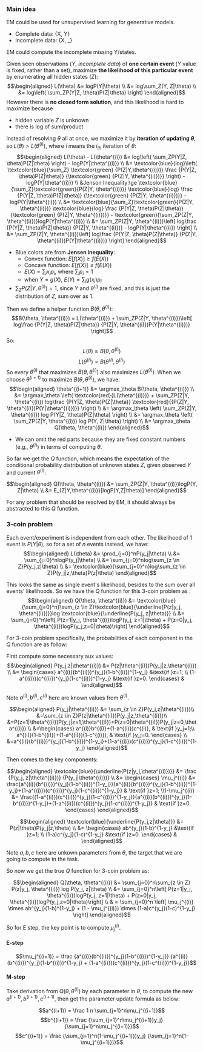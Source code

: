 ### Main idea
EM could be used for unsupervised learning for generative models.  
* Complete data: {X, Y}  
* Incomplete data: {X, _}  

EM could compute the incomplete missing Y/states.  

Given seen observations ($Y$, _incomplete data_) of __one certain event__ ($Y$ value is fixed, rather than a set), maximize __the likelihood of this particular event__ by enumerating all hidden states ($Z$):  
$$\begin{aligned}
L(\theta) &= logP(Y|\theta) \\ 
          &= log\sum_Z(Y, Z|\theta) \\
          &= log\left( \sum_ZP(Y|Z, \theta)P(Z|\theta) \right)
\end{aligned}$$
However there is __no closed form solution__, and this likelihood is hard to maximize because
* hidden variable $Z$ is unknown
* there is log of sum/product  

Instead of resolving $\theta$ all at once, we maximize it by __iteration of updating $\theta$__, so $L(\theta) > L(\theta^{(i)})$, where i means the $i_{th}$ iteration of $\theta$:  
$$\begin{aligned}
L(\theta) - L(\theta^{(i}) &= log\left( \sum_ZP(Y|Z, \theta)P(Z|\theta) \right) - logP(Y|\theta^{(i)}) \\
&= \textcolor{blue}{log}\left( \textcolor{blue}{\sum_Z} \textcolor{green} {P(Z|Y,\theta^{(i)})} \frac {P(Y|Z, \theta)P(Z|\theta)} {\textcolor{green} {P(Z|Y, \theta^{(i)})}} \right) - logP(Y|\theta^{(i)}) \\
&Jenson Inequality:\ge \textcolor{blue}{\sum_Z}\textcolor{green}{P(Z|Y, \theta^{(i)})} \textcolor{blue}{log} \frac {P(Y|Z, \theta)P(Z|\theta)} {\textcolor{green} {P(Z|Y, \theta^{(i)})}} - logP(Y|\theta^{(i)}) \\
&= \textcolor{blue}{\sum_Z}\textcolor{green}{P(Z|Y, \theta^{(i)})} \textcolor{blue}{log} \frac {P(Y|Z, \theta)P(Z|\theta)} {\textcolor{green} {P(Z|Y, \theta^{(i)})}} - \textcolor{green}{\sum_ZP(Z|Y, \theta^{(i)})}logP(Y|\theta^{(i)}) \\
&= \sum_ZP(Z|Y, \theta^{(i)})\left[ log\frac {P(Y|Z, \theta)P(Z|\theta)} {P(Z|Y, \theta^{(i)})} - logP(Y|\theta^{(i)}) \right] \\
&= \sum_ZP(Z|Y, \theta^{(i)})\left[ log\frac {P(Y|Z, \theta)P(Z|\theta)} {P(Z|Y, \theta^{(i)})P(Y|\theta^{(i)})} \right]
\end{aligned}$$

* Blue colors are from __Jensen inequality__:  
  * Convex function: $E[f(X)] \ge f(E(X))$  
  * Concave function: $E[f(X)] \le f(E(X))$  
  * $E(X) = \sum_{i}x_{i}p_{i}$, where $\sum_{i}p_{i} = 1$  
  * when $Y = g(X)$, $E(Y) =\sum_{i}g(x_{i})p_{i}$
* $\sum_ZP(Z|Y, \theta^{(i)}) = 1$, since $Y$ and $\theta^{(i)}$ are fixed, and this is just the distribution of $Z$, sum over as 1.

Then we define a helper function $B(\theta, \theta^{(i)})$:  
$$B(\theta, \theta^{(i)}) = L(\theta^{(i)}) + \sum_ZP(Z|Y, \theta^{(i)})\left[ log\frac {P(Y|Z, \theta)P(Z|\theta)} {P(Z|Y, \theta^{(i)})P(Y|\theta^{(i)})} \right]$$
So:  
$$L(\theta) \ge B(\theta, \theta^{(i)})$$
$$L(\theta^{(i)}) = B(\theta^{(i)}, \theta^{(i)})$$
So every $\theta^{(i)}$ that maximizes $B(\theta, \theta^{(i)})$ also maximizes $L(\theta^{(i)})$. When we choose $\theta^{(i+1)}$ to maximize $B(\theta, \theta^{(i)})$, we have:
$$\begin{aligned}
\theta^{(i+1)} &= \argmax_\theta B(\theta, \theta^{(i)}) \\
&= \argmax_\theta \left( \textcolor{red}{L(\theta^{(i)})} + \sum_ZP(Z|Y, \theta^{(i)}) log\frac {P(Y|Z, \theta)P(Z|\theta)} \textcolor{red}{{P(Z|Y, \theta^{(i)})P(Y|\theta^{(i)})}} \right) \\
&= \argmax_\theta \left( \sum_ZP(Z|Y, \theta^{(i)}) log P(Y|Z, \theta)P(Z|\theta) \right) \\
&= \argmax_\theta \left( \sum_ZP(Z|Y, \theta^{(i)}) log P(Y, Z|\theta) \right) \\
&= \argmax_\theta Q(\theta, \theta^{(i)})
\end{aligned}$$
* We can omit the red parts because they are fixed constant numbers (e.g., $\theta^{(i)}$) in terms of computing $\theta$.  

So far we get the $Q$ function, which means the expectation of the conditional probability distribution of unknown states $Z$, given observed $Y$ and current $\theta^{(i)}$:  

$$\begin{aligned}
Q(\theta, \theta^{(i)}) &= \sum_ZP(Z|Y, \theta^{(i)})logP(Y, Z|\theta) \\
                        &= E_{Z|Y,\theta^{(i)}}[logP(Y,Z|\theta)]
\end{aligned}$$

For any problem that should be resolved by EM, it should always be abstracted to this $Q$ function.  

### 3-coin problem
Each event/experiment is independent from each other. The likelihood of 1 event is $P(Y|\theta)$, so for a set of $n$ events instead, we have:  
$$\begin{aligned}
L(\theta) &= \prod_{j=0}^nP(y_j|\theta) \\
          &= \sum_{j=0}^nlogP(y_j|\theta) \\
          &= \sum_{j=0}^nlog\sum_{z \in Z}P(y_j,z|\theta) \\
          &= \textcolor{blue}{\sum_{j=0}^n}log\sum_{z \in Z}P(y_j|z,\theta)P(z|\theta)
\end{aligned}$$

This looks the same as single event's likelihood, besides to the sum over all events' likelihoods. So we have the $Q$ function for this 3-coin problem as :
$$\begin{aligned}
Q(\theta, \theta^{(i)}) &= \textcolor{blue}{\sum_{j=0}^n}\sum_{z \in Z}\textcolor{blue}{\underline{P(z|y_j, \theta^{(i)})}}log \textcolor{blue}{\underline{P(y_j, z|\theta)}} \\
&= \sum_{j=0}^n\left[ P(z=1|y_j, \theta^{(i)})logP(y_j, z=1|\theta) + P(z=0|y_j, \theta^{(i)})logP(y_j,z=0|\theta)\right]
\end{aligned}$$

For 3-coin problem specifically, the probabilities of each component in the $Q$ function are as follow:  

First compute some necessary aux values:
$$\begin{aligned}
P(y_j,z|\theta^{(i)}) &= P(z|\theta^{(i)})P(y_j|z,\theta^{(i)}) \\ 
&= \begin{cases}
a^{(i)}(b^{(i)})^{y_j}(1-b^{(i)})^{1-y_j} &\text{if }z=1; \\
(1-a^{(i)})(c^{(i)})^{y_j}(1-c^{(i)})^{1-y_j} &\text{if }z=0.
\end{cases} &
\end{aligned}$$

Note $a^{(i)}, b^{(i)}, c^{(i)}$ here are known values from $\theta^{(i)}$.

$$\begin{aligned} P(y_j|\theta^{(i)}) 
&= \sum_{z \in Z}P(y_j,z|\theta^{(i)})\\
&=\sum_{z \in Z}P(z|\theta^{(i)})P(y_j|z,\theta^{(i)})\\
&=P(z=1|\theta^{(i)})P(y_j|z=1,\theta^{(i)})+P(z=0|\theta^{(i)})P(y_j|z=0,\theta^{(i)}) \\
&=\begin{cases} a^{(i)}b^{(i)}+(1-a^{(i)})c^{(i)}, & \text{if }y_j=1;\\ a^{(i)}(1-b^{(i)})+(1-a^{(i)})(1-c^{(i)}), & \text{if }y_j=0. \end{cases} \\
&=a^{(i)}(b^{(i)})^{y_j}(1-b^{(i)})^{1-y_j}+(1-a^{(i)})(c^{(i)})^{y_j}(1-c^{(i)})^{1-y_j} \end{aligned}$$

Then comes to the key components:

$$\begin{aligned}
\textcolor{blue}{\underline{P(z|y_j,\theta^{(i)})}} &= \frac {P(y_j, z|\theta^{(i)})} {P(y_j|\theta^{(i)})} \\
&= \begin{cases} \mu_j^{(i)} &= \frac{a^{(i)}(b^{(i)})^{y_j}(1-b^{(i)})^{1-y_j}}{a^{(i)}(b^{(i)})^{y_j}(1-b^{(i)})^{1-y_j}+(1-a^{(i)})(c^{(i)})^{y_j}(1-c^{(i)})^{1-y_j}} & \text{if }z=1; 
\\1-\mu_j^{(i)} &= \frac{(1-a^{(i)})(c^{(i)})^{y_j}(1-c^{(i)})^{1-y_j}}{a^{(i)}(b^{(i)})^{y_j}(1-b^{(i)})^{1-y_j}+(1-a^{(i)})(c^{(i)})^{y_j}(1-c^{(i)})^{1-y_j}} & \text{if }z=0.
\end{cases}
\end{aligned}$$

$$\begin{aligned}
\textcolor{blue}{\underline{P(y_j,z|\theta)}} &= P(z|\theta)P(y_j|z,\theta) \\ 
&= \begin{cases}
ab^{y_j}(1-b)^{1-y_j} &\text{if }z=1; \\
(1-a)c^{y_j}(1-c)^{1-y_j} &\text{if }z=0.
\end{cases} &
\end{aligned}$$

Note $a, b, c$ here are unkown parameters from $\theta$, the target that we are going to compute in the task.  

So now we get the true $Q$ function for 3-coin problem as:  

$$\begin{aligned}
Q(\theta, \theta^{(i)}) &= \sum_{j=0}^n\sum_{z \in Z} P(z|y_j, \theta^{(i)}) log P(y_j, z|\theta) \\
&= \sum_{j=0}^n\left[ P(z=1|y_j, \theta^{(i)})logP(y_j, z=1|\theta) + P(z=0|y_j, \theta^{(i)})logP(y_j,z=0|\theta)\right] \\
& = \sum_{j=0}^n \left[ \mu_j^{(i)} \times ab^{y_j}(1-b)^{1-y_j} + (1 - \mu_j^{(i)}) \times (1-a)c^{y_j}(1-c)^{1-y_j} \right]
\end{aligned}$$

So for E step, the key point is to compute $\mu_j^{(i)}$.

#### E-step
$$\mu_j^{(i+1)} = \frac {a^{(i)}(b^{(i)})^{y_j}(1-b^{(i)})^{1-y_j}} {a^{(i)}(b^{(i)})^{y_j}(1-b^{(i)})^{1-y_j} + (1-a^{(i)})(c^{(i)})^{y_j}(1-c^{(i)})^{1-y_j}}$$

#### M-step
Take derivation from $Q(\theta, \theta^{(i)})$ by each parameter in $\theta$, to compute the new $a^{(i+1)}, b^{(i+1)}, c^{(i+1)}$, then get the parameter update formula as below:

$$a^{(i+1)} = \frac 1 n \sum_{j=1}^n\mu_j^{(i+1)}$$
$$b^{(i+1)} = \frac {\sum_{j=1}^n\mu_j^{(i+1)}y_j} {\sum_{j=1}^n\mu_j^{(i+1)}}$$
$$c^{(i+1)} = \frac {\sum_{j=1}^n(1-\mu_j^{(i+1)})y_j} {\sum_{j=1}^n(1-\mu_j^{(i+1)})}$$